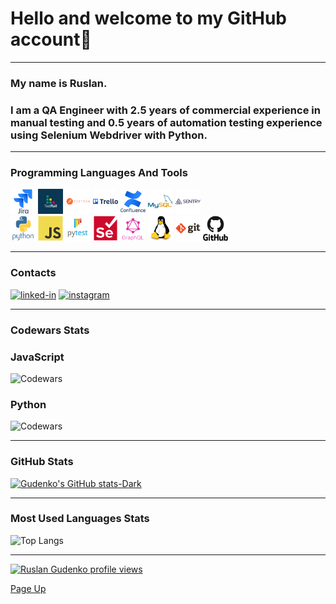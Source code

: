 <a id="anchor"></a>
# Hello and welcome to my GitHub account👋
---
### My name is Ruslan. <br>  
### I am a QA Engineer with 2.5 years of commercial experience in manual testing and 0.5 years of automation testing experience using Selenium Webdriver with Python.

---
### Programming Languages And Tools
<div>
  
  <img src="https://github.com/devicons/devicon/blob/master/icons/jira/jira-original-wordmark.svg" title="Jira" alt="Jira" width="40" height="40"/>
  
  <img src="https://github.com/RuslanG13/RuslanG13/blob/main/src/Programming%20language%20%26%20Tools/testRail_logo.jpg" title="TestRail" alt="TestRail" width="40" height="40"/>
  
  <img src="https://github.com/devicons/devicon/blob/master/icons/postman/postman-original-wordmark.svg" title="Postman" alt="Postman" width="40" height="40"/>
  
  <img src="https://github.com/devicons/devicon/blob/master/icons/trello/trello-original-wordmark.svg" title="Trello" alt="Trello" width="40" height="40"/>
  
  <img src="https://github.com/devicons/devicon/blob/master/icons/confluence/confluence-original-wordmark.svg" title="Confluence" alt="Confluence" width="40" height="40"/>
  
  <img src="https://github.com/devicons/devicon/blob/master/icons/mysql/mysql-original-wordmark.svg" title="MySQL" alt="MySQL" width="40" height="40"/>
  
  <img src="https://github.com/devicons/devicon/blob/master/icons/sentry/sentry-original-wordmark.svg" title="Sentry" alt="Sentry" width="40" height="40"/>
  
</div>

<div>
  
  <img src="https://github.com/devicons/devicon/blob/master/icons/python/python-original-wordmark.svg" title="Python" alt="Python" width="40" height="40"/>
  
  <img src="https://github.com/devicons/devicon/blob/master/icons/javascript/javascript-original.svg" title="JavaScript" alt="JavaScript" width="40" height="40"/>
  
  <img src="https://github.com/devicons/devicon/blob/master/icons/pytest/pytest-original-wordmark.svg" title="Pytest" alt="Pytest" width="40" height="40"/>
  
  <img src="https://github.com/devicons/devicon/blob/master/icons/selenium/selenium-original.svg" title="Selenium" alt="Selenium" width="40" height="40"/>
  
  <img src="https://github.com/devicons/devicon/blob/master/icons/graphql/graphql-plain-wordmark.svg" title="GraphQL" alt="GraphQL" width="40" height="40"/>
  
  <img src="https://github.com/devicons/devicon/blob/master/icons/linux/linux-original.svg" title="Linux" alt="Linux" width="40" height="40"/>
  
  <img src="https://github.com/devicons/devicon/blob/master/icons/git/git-original-wordmark.svg" title="Git" alt="Git" width="40" height="40"/> 
  
  <img src="https://github.com/devicons/devicon/blob/master/icons/github/github-original-wordmark.svg" title="GitHub" alt="GitHub" width="40" height="40"/> 
  
</div>  

---
### Contacts
[![linked-in](https://img.shields.io/badge/LinkedIn-0077B5?style=for-the-badge&logo=LinkedIn&logoColor=white)](https://www.linkedin.com/in/ruslan-gudenko-111a57221/)
[![instagram](https://img.shields.io/badge/Instagram-E4405F?style=for-the-badge&logo=instagram&logoColor=white)](https://www.instagram.com/ruslan_gudenko13/)

---
### Codewars Stats
### JavaScript

![Codewars](https://www.codewars.com/users/ruslan.gudenko/badges/large)

### Python 

![Codewars](https://www.codewars.com/users/RuslanG13/badges/large)

---
### GitHub Stats
[![Gudenko's GitHub stats-Dark](https://github-readme-stats.vercel.app/api?username=RuslanG13&show_icons=true&theme=dark#gh-dark-mode-only)](https://github.com/RuslanG13/github-readme-stats#gh-dark-mode-only)

---
### Most Used Languages Stats
![Top Langs](https://github-readme-stats.vercel.app/api/top-langs/?username=RuslanG13&layout=compact&hide=html)

---
[![Ruslan Gudenko profile views](https://u8views.com/api/v1/github/profiles/47644886/views/day-week-month-total-count.svg)](https://u8views.com/github/RuslanG13)

[Page Up](#anchor)














<!--[![cypress](https://github.com/RuslanG13/RuslanG13/blob/main/src/Programming%20language%20%26%20Tools/cypress_logo.jpg)](https://www.cypress.io/)-->
<!--[![playwright](https://github.com/RuslanG13/RuslanG13/blob/main/src/Programming%20language%20%26%20Tools/playwright_logo.jpg)](https://playwright.dev/)-->
